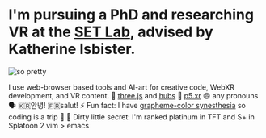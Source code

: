 # I'm pursuing a PhD and researching VR at the [SET Lab](https://setlab.soe.ucsc.edu/news.php), advised by Katherine Isbister. 
![so pretty](/test2.gif)

I use web-browser based tools and AI-art for creative code, WebXR development, and VR content.
🌱 [three.js](https://threejs.org/) and [hubs](https://hubs.mozilla.com/)
🧱 [p5.xr](https://github.com/stalgiag/p5.xr)
😄 any pronouns
🗣 🇰🇷안녕! 🇫🇷salut!
⚡ Fun fact: I have [grapheme-color synesthesia](https://en.wikipedia.org/wiki/Grapheme%E2%80%93color_synesthesia) so coding is a trip 🌈
🤫 Dirty little secret: I'm ranked platinum in TFT and S+ in Splatoon 2
vim > emacs

